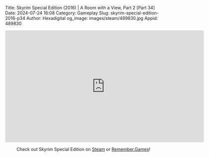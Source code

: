 Title: Skyrim Special Edition (2016) | A Room with a View, Part 2 [Part 34]
Date: 2024-07-24 16:08
Category: Gameplay
Slug: skyrim-special-edition-2016-p34
Author: Hexadigital
og_image: images/steam/489830.jpg
Appid: 489830

<center><iframe src="https://www.youtube.com/embed/TmxzZAyn6hE?feature=oembed" allow="accelerometer; autoplay; encrypted-media; gyroscope; picture-in-picture" width="640" height="360" frameborder="0"></iframe>

Check out Skyrim Special Edition on [Steam](https://store.steampowered.com/app/489830/?curator_clanid=34633900) or [Remember.Games](https://remember.games/game/164/the-elder-scrolls-v-skyrim-special-edition/)!</center>